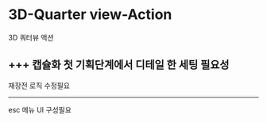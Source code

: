 # 3D-Quarter view-Action
3D 쿼터뷰 액션

+++
캡슐화
첫 기획단계에서 디테일 한 세팅 필요성
----------------------------------------------------
재장전 로직 수정필요

---------------------------------
esc 메뉴 UI 구성필요
